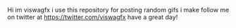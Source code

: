 

Hi im viswagfx i use this repository for posting random gifs i make 
follow me on twitter at  https://twitter.com/viswagfx
have a great day!

